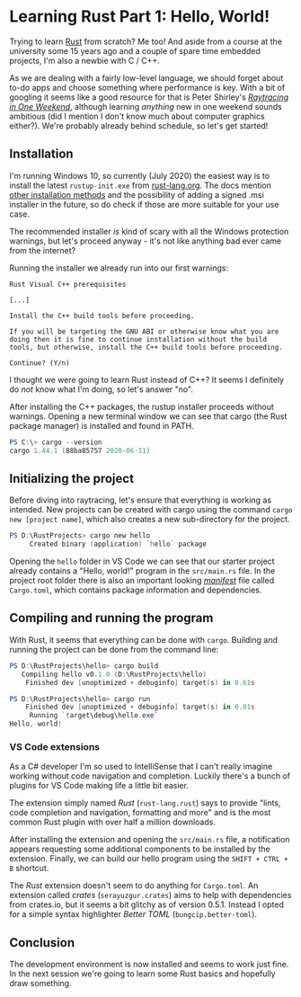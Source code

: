 # Learning Rust Part 1: Hello, World!

Trying to learn [Rust](https://www.rust-lang.org/) from scratch? Me too! And aside from a course at the university some 15 years ago and a couple of spare time embedded projects, I'm also a newbie with C / C++.

As we are dealing with a fairly low-level language, we should forget about to-do apps and choose something where performance is key. With a bit of googling it seems like a good resource for that is Peter Shirley's [*Raytracing in One Weekend*](https://raytracing.github.io/books/RayTracingInOneWeekend.html), although learning *anything* new in one weekend sounds ambitious (did I mention I don't know much about computer graphics either?). We're probably already behind schedule, so let's get started!

## Installation

I'm running Windows 10, so currently (July 2020) the easiest way is to install the latest ```rustup-init.exe``` from [rust-lang.org](https://www.rust-lang.org/tools/install). The docs mention [other installation methods](https://forge.rust-lang.org/infra/other-installation-methods.html) and the possibility of adding a signed .msi installer in the future, so do check if those are more suitable for your use case.

The recommended installer *is* kind of scary with all the Windows protection warnings, but let's proceed anyway - it's not like anything bad ever came from the internet?

Running the installer we already run into our first warnings:

```
Rust Visual C++ prerequisites

[...]

Install the C++ build tools before proceeding.

If you will be targeting the GNU ABI or otherwise know what you are
doing then it is fine to continue installation without the build
tools, but otherwise, install the C++ build tools before proceeding.

Continue? (Y/n)
```

I thought we were going to learn Rust instead of C++? It seems I definitely do *not* know what I'm doing, so let's answer "no".

After installing the C++ packages, the rustup installer proceeds without warnings. Opening a new terminal window we can see that cargo (the Rust package manager) is installed and found in PATH.

```powershell
PS C:\> cargo --version
cargo 1.44.1 (88ba85757 2020-06-11)
```

## Initializing the project

Before diving into raytracing, let's ensure that everything is working as intended. New projects can be created with cargo using the command ```cargo new [project name]```, which also creates a new sub-directory for the project. 
```powershell
PS D:\RustProjects> cargo new hello
     Created binary (application) `hello` package
```
Opening the ```hello``` folder in VS Code we can see that our starter project already contains a "Hello, world!" program in the ```src/main.rs``` file. In the project root folder there is also an important looking [*manifest*](https://doc.rust-lang.org/cargo/reference/manifest.html) file called ```Cargo.toml```, which contains package information and dependencies.

## Compiling and running the program

With Rust, it seems that everything can be done with ```cargo```. Building and running the project can be done from the command line:
```powershell
PS D:\RustProjects\hello> cargo build
   Compiling hello v0.1.0 (D:\RustProjects\hello)
    Finished dev [unoptimized + debuginfo] target(s) in 0.61s

PS D:\RustProjects\hello> cargo run
    Finished dev [unoptimized + debuginfo] target(s) in 0.01s
     Running `target\debug\hello.exe`
Hello, world!
```
### VS Code extensions

As a C# developer I'm so used to IntelliSense that I can't really imagine working without code navigation and completion. Luckily there's a bunch of plugins for VS Code making life a little bit easier.

The extension simply named *Rust* (```rust-lang.rust```) says to provide "lints, code completion and navigation, formatting and more" and is the most common Rust plugin with over half a million downloads.

After installing the extension and opening the ```src/main.rs``` file, a notification appears requesting some additional components to be installed by the extension. Finally, we can build our hello program using the ```SHIFT + CTRL + B``` shortcut.

The *Rust* extension doesn't seem to do anything for ```Cargo.toml```. An extension called *crates* (```serayuzgur.crates```) aims to help with dependencies from crates.io, but it seems a bit glitchy as of version 0.5.1. Instead I opted for a simple syntax highlighter *Better TOML* (```bungcip.better-toml```).

## Conclusion

The development environment is now installed and seems to work just fine. In the next session we're going to learn some Rust basics and hopefully draw something.